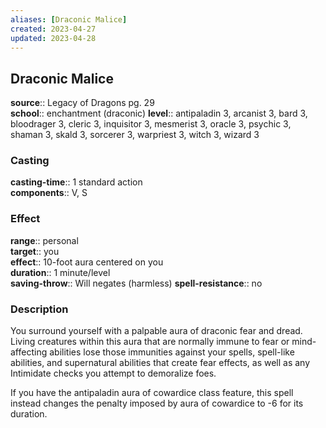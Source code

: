 ```yaml
---
aliases: [Draconic Malice]
created: 2023-04-27
updated: 2023-04-28
---
```


## Draconic Malice

**source**:: Legacy of Dragons pg. 29  
**school**:: enchantment (draconic)
**level**:: antipaladin 3, arcanist 3, bard 3, bloodrager 3, cleric 3, inquisitor 3, mesmerist 3, oracle 3, psychic 3, shaman 3, skald 3, sorcerer 3, warpriest 3, witch 3, wizard 3

### Casting

**casting-time**:: 1 standard action  
**components**:: V, S

### Effect

**range**:: personal  
**target**:: you  
**effect**:: 10-foot aura centered on you  
**duration**:: 1 minute/level  
**saving-throw**:: Will negates (harmless)
**spell-resistance**:: no

### Description

You surround yourself with a palpable aura of draconic fear and dread. Living creatures within this aura that are normally immune to fear or mind-affecting abilities lose those immunities against your spells, spell-like abilities, and supernatural abilities that create fear effects, as well as any Intimidate checks you attempt to demoralize foes.  
  
If you have the antipaladin aura of cowardice class feature, this spell instead changes the penalty imposed by aura of cowardice to -6 for its duration.

